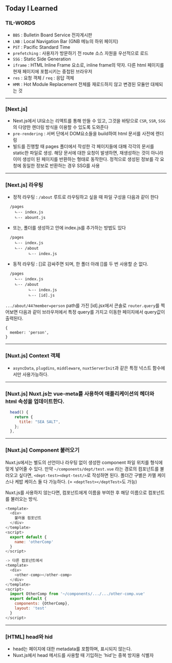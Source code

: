 ## Today I Learned

### TIL-WORDS

- `BBS` : Bulletin Board Service 전자게시판
- `LNB` : Local Navigation Bar (GNB 메뉴의 하위 페이지)
- `PST` : Pacific Standard Time
- `prefetching` : 사용자가 방문하기 전 route 소스 자원을 우선적으로 로드
- `SSG` : Static Side Generation
- `iframe` : HTML Inline Frame 요소로, inline frame의 약자. 다른 html 페이지를 현재 페이지에 포함시키는 중첩된 브라우저
- `res` : 요청 객체 / `req` : 응답 객체
- `HMR` : Hot Module Replacement 전체를 재로드하지 않고 변경된 모듈만 대체되는 것

---

### [Next.js]

- Next.js에서 UI요소는 리액트를 통해 만들 수 있고, 그것을 바탕으로 `CSR`, `SSR`, `SSG`의 다양한 렌더링 방식을 이용할 수 있도록 도와준다
- `pre-rendering` : 서버 단에서 DOM요소들을 build하여 html 문서를 사전에 렌더링
- 빌드를 진행할 때 pages 폴더에서 작성한 각 페이지들에 대해 각각의 문서를 static한 파일로 생성. 해당 문서에 대한 요청이 발생하면, 재생성하는 것이 아니라 이미 생성이 된 페이지를 반환하는 형태로 동작한다. 정적으로 생성된 정보를 각 요청에 동일한 정보로 반환하는 경우 SSG를 사용

---

### [Next.js] 라우팅

- 정적 라우팅 : `/about` 루트로 라우팅하고 싶을 때 파일 구성을 다음과 같이 한다

```
  /pages
    ㄴ-- index.js
    ㄴ-- abount.js
```

- 또는, 폴더를 생성하고 안에 index.js를 추가하는 방법도 있다

```
  /pages
    ㄴ-- index.js
    ㄴ-- /about
          ㄴ-- index.js
```

- 동적 라우팅 : []로 감싸주면 되며, 한 폴더 아래 []를 두 번 사용할 순 없다.

```
  /pages
    ㄴ-- index.js
    ㄴ-- /about
          ㄴ-- index.js
          ㄴ-- [id].js
```

`.../about/44?member=person` path를 가진 [id].jsx에서 콘솔로 `router.query`를 찍어보면 다음과 같이 브라우저에서 특정 query를 가지고 이동한 페이지에서 query값이 출력된다.

```
{
  member: 'person',
}
```

---

### [Nuxt.js] Context 객체

- `asyncData`, `plugdins`, `middleware`, `nuxtServerInit`과 같은 특정 넉스트 함수에서만 사용가능하다.

---

### [Nuxt.js] Nuxt.js는 vue-meta를 사용하여 애플리케이션의 헤더와 html 속성을 업데이트한다.

```javascript
  head() {
    return {
      title: "SEA SALT",
    };
  },
```

---

### [Nuxt.js] Component 불러오기

Nuxt.js에서는 별도의 선언이나 라우팅 없이 생성한 component 파일 위치를 형식에 맞게 넣어줄 수 있다.
만약 `~/components/dept/test.vue` 라는 경로의 컴포넌트를 불러오고 싶다면, `<dept-test><dept-test/>`로 작성하면 된다.
폴더간 구별은 카멜 케이스나 케밥 케이스 둘 다 가능하다. (= `<deptTest></deptTest>`도 가능)

Nuxt.js를 사용하지 않는다면, 컴포넌트에게 이름을 부여한 후 해당 이름으로 컴포넌트를 불러오는 방식.

```javascript
<template>
  <div>
    불러올 컴포넌트
  </div>
</template>
<script>
  export default {
    name: 'otherComp'
  }
</script>

-> 다른 컴포넌트에서
<template>
  <div>
    <other-comp></other-comp>
  </div>
</template>
<script>
  import OtherComp from '~/components/.../.../other-comp.vue'
  export default {
    components: {OtherComp},
    layout: 'test'
  }
</script>
```

---

### [HTML] head와 hid

- head는 페이지에 대한 metadata를 포함하며, 표시되지 않는다.
- Nuxt.js에서 head 메서드를 사용할 때 기입하는 'hid'는 중복 방지용 식별자
